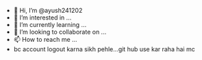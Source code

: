 - 👋 Hi, I’m @ayush241202
- 👀 I’m interested in ...
- 🌱 I’m currently learning ...
- 💞️ I’m looking to collaborate on ...
- 📫 How to reach me ...
- bc account logout karna sikh pehle...git hub use kar raha hai mc

<!---
ayush241202/ayush241202 is a ✨ special ✨ repository because its `README.md` (this file) appears on your GitHub profile.
You can click the Preview link to take a look at your changes.
--->
